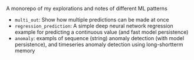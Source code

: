 A monorepo of my explorations and notes of different ML patterns

* `multi_out`: Show how multiple predictions can be made at once
* `regression_prediction`: A simple deep neural network regression example for predicting a continuous value (and fast model persistence)
* `anomaly`: exampls of sequence (string) anomaly detection (with model persistence), and timeseries anomaly detection using long-shortterm memory

